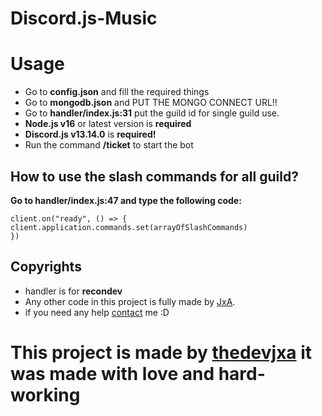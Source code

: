 # Discord.js-Music

# Usage

* Go to __config.json__ and fill the required things
* Go to __mongodb.json__ and PUT THE MONGO CONNECT URL!!
* Go to __handler/index.js:31__ put the guild id for single guild use.
* __Node.js v16__ or latest version is __required__
* __Discord.js v13.14.0__ is __required!__
* Run the command __/ticket__ to start the bot

## How to use the slash commands for all guild?

__Go to handler/index.js:47 and type the following code:__

```
client.on("ready", () => {
client.application.commands.set(arrayOfSlashCommands)
})
```

## Copyrights

* handler is for __recondev__
* Any other code in this project is fully made by [JxA](https://thedevjxa.ga).
* if you need any help [contact](https://thedevjxa.ga) me :D
<h1 style="red"> This project is made by <a href="https://thedevjxa.ga">thedevjxa</a> it was made with love and hard-working </h1>

